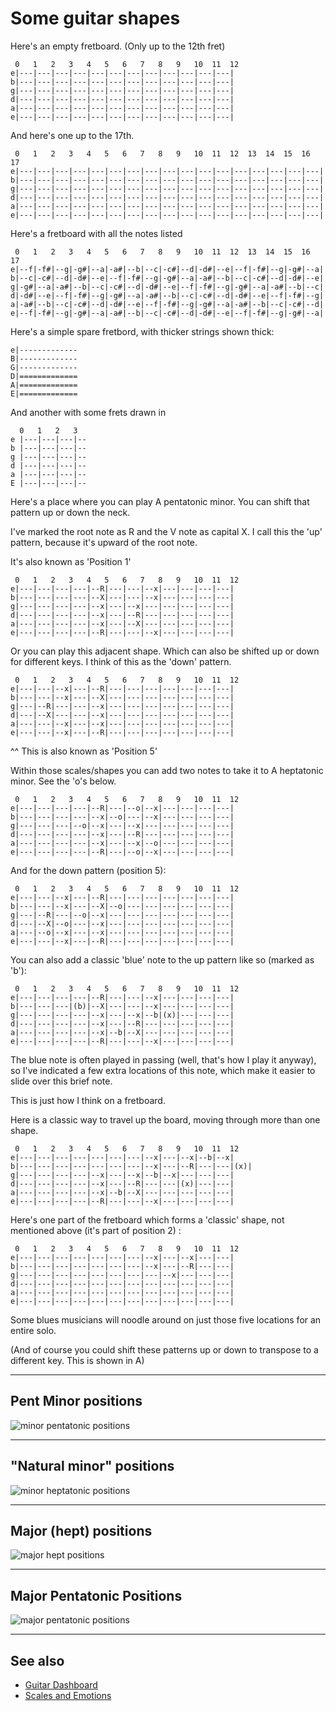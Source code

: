 ﻿# Some guitar shapes

Here's an empty fretboard. (Only up to the 12th fret)

     0   1   2   3   4   5   6   7   8   9   10  11  12
    e|---|---|---|---|---|---|---|---|---|---|---|---|
    b|---|---|---|---|---|---|---|---|---|---|---|---|
    g|---|---|---|---|---|---|---|---|---|---|---|---|
    d|---|---|---|---|---|---|---|---|---|---|---|---|
    a|---|---|---|---|---|---|---|---|---|---|---|---|
    e|---|---|---|---|---|---|---|---|---|---|---|---|

And here's one up to the 17th.

     0   1   2   3   4   5   6   7   8   9   10  11  12  13  14  15  16  17
    e|---|---|---|---|---|---|---|---|---|---|---|---|---|---|---|---|---|
    b|---|---|---|---|---|---|---|---|---|---|---|---|---|---|---|---|---|
    g|---|---|---|---|---|---|---|---|---|---|---|---|---|---|---|---|---|
    d|---|---|---|---|---|---|---|---|---|---|---|---|---|---|---|---|---|
    a|---|---|---|---|---|---|---|---|---|---|---|---|---|---|---|---|---|
    e|---|---|---|---|---|---|---|---|---|---|---|---|---|---|---|---|---|

Here's a fretboard with all the notes listed

     0   1   2   3   4   5   6   7   8   9   10  11  12  13  14  15  16  17
    e|--f|-f#|--g|-g#|--a|-a#|--b|--c|-c#|--d|-d#|--e|--f|-f#|--g|-g#|--a|
    b|--c|-c#|--d|-d#|--e|--f|-f#|--g|-g#|--a|-a#|--b|--c|-c#|--d|-d#|--e|
    g|-g#|--a|-a#|--b|--c|-c#|--d|-d#|--e|--f|-f#|--g|-g#|--a|-a#|--b|--c|
    d|-d#|--e|--f|-f#|--g|-g#|--a|-a#|--b|--c|-c#|--d|-d#|--e|--f|-f#|--g|
    a|-a#|--b|--c|-c#|--d|-d#|--e|--f|-f#|--g|-g#|--a|-a#|--b|--c|-c#|--d|
    e|--f|-f#|--g|-g#|--a|-a#|--b|--c|-c#|--d|-d#|--e|--f|-f#|--g|-g#|--a|

Here's a simple spare fretbord, with thicker strings shown thick:

    e|-------------
    B|-------------
    G|-------------
    D|=============
    A|=============
    E|=============

And another with some frets drawn in

      0   1   2   3
    e |---|---|---|--
    b |---|---|---|--
    g |---|---|---|--
    d |---|---|---|--
    a |---|---|---|--
    E |---|---|---|--

Here's a place where you can play A pentatonic minor. You can shift that pattern up or down the neck.

I've marked the root note as R and the V note as capital X. I call this the 'up' pattern, because it's upward of the root note.

It's also known as 'Position 1'

     0   1   2   3   4   5   6   7   8   9   10  11  12
    e|---|---|---|---|--R|---|---|--x|---|---|---|---|
    b|---|---|---|---|--X|---|---|--x|---|---|---|---|
    g|---|---|---|---|--x|---|--x|---|---|---|---|---|
    d|---|---|---|---|--x|---|--R|---|---|---|---|---|
    a|---|---|---|---|--x|---|--X|---|---|---|---|---|
    e|---|---|---|---|--R|---|---|--x|---|---|---|---|

Or you can play this adjacent shape. Which can also be shifted up or down for different keys.
I think of this as the 'down' pattern.

     0   1   2   3   4   5   6   7   8   9   10  11  12
    e|---|---|--x|---|--R|---|---|---|---|---|---|---|
    b|---|---|--x|---|--X|---|---|---|---|---|---|---|
    g|---|--R|---|---|--x|---|---|---|---|---|---|---|
    d|---|--X|---|---|--x|---|---|---|---|---|---|---|
    a|---|---|--x|---|--x|---|---|---|---|---|---|---|
    e|---|---|--x|---|--R|---|---|---|---|---|---|---|

^^ This is also known as 'Position 5'

Within those scales/shapes you can add two notes to take it to A heptatonic minor. See the 'o's below.

     0   1   2   3   4   5   6   7   8   9   10  11  12
    e|---|---|---|---|--R|---|--o|--x|---|---|---|---|
    b|---|---|---|---|--x|--o|---|--x|---|---|---|---|
    g|---|---|---|--o|--x|---|--x|---|---|---|---|---|
    d|---|---|---|---|--x|---|--R|---|---|---|---|---|
    a|---|---|---|---|--x|---|--x|--o|---|---|---|---|
    e|---|---|---|---|--R|---|--o|--x|---|---|---|---|

And for the down pattern  (position 5):

     0   1   2   3   4   5   6   7   8   9   10  11  12
    e|---|---|--x|---|--R|---|---|---|---|---|---|---|
    b|---|---|--x|---|--X|--o|---|---|---|---|---|---|
    g|---|--R|---|--o|--x|---|---|---|---|---|---|---|
    d|---|--X|--o|---|--x|---|---|---|---|---|---|---|
    a|---|--o|--x|---|--x|---|---|---|---|---|---|---|
    e|---|---|--x|---|--R|---|---|---|---|---|---|---|

You can also add a classic 'blue' note to the up pattern like so (marked as 'b'):

     0   1   2   3   4   5   6   7   8   9   10  11  12
    e|---|---|---|---|--R|---|---|--x|---|---|---|---|
    b|---|---|---|(b)|--X|---|---|--x|---|---|---|---|
    g|---|---|---|---|--x|---|--x|--b|(x)|---|---|---|
    d|---|---|---|---|--x|---|--R|---|---|---|---|---|
    a|---|---|---|---|--x|--b|--X|---|---|---|---|---|
    e|---|---|---|---|--R|---|---|--x|---|---|---|---|

The blue note is often played in passing (well, that's how I play it anyway), so I've indicated a few extra locations of this note, which make it easier to slide over this brief note.

This is just how I think on a fretboard.

Here is a classic way to travel up the board, moving through more than one shape.

     0   1   2   3   4   5   6   7   8   9   10  11  12
    e|---|---|---|---|---|---|---|--x|---|--x|--b|--x|
    b|---|---|---|---|---|---|---|--x|---|--R|---|---|(x)|
    g|---|---|---|---|--x|---|--x|--b|--x|---|---|---|
    d|---|---|---|---|--x|---|--R|---|---|(x)|---|---|
    a|---|---|---|---|--x|--b|--X|---|---|---|---|---|
    e|---|---|---|---|--R|---|---|--x|---|---|---|---|

Here's one part of the fretboard which forms a 'classic' shape, not mentioned above (it's part of position 2) :

     0   1   2   3   4   5   6   7   8   9   10  11  12
    e|---|---|---|---|---|---|---|--x|---|--x|---|---|
    b|---|---|---|---|---|---|---|--x|---|--R|---|---|
    g|---|---|---|---|---|---|---|---|--x|---|---|---|
    d|---|---|---|---|---|---|---|---|---|---|---|---|
    a|---|---|---|---|---|---|---|---|---|---|---|---|
    e|---|---|---|---|---|---|---|---|---|---|---|---|

Some blues musicians will noodle around on just those five locations for an entire solo.

(And of course you could shift these patterns up or down to transpose to a different key. This is shown in A)

---

## Pent Minor positions

![minor pentatonic positions](minorpentatonicpositionsG.png)

---

## "Natural minor" positions

![minor heptatonic positions](minorheptatonicpositions.png)

---

## Major (hept) positions

![major hept positions](majorheptatonicpositions.png)

---

## Major Pentatonic Positions

![major pentatonic positions](majorpentatonicpositions.png)

---

## See also

- [Guitar Dashboard](guitar_dashboard.md)
- [Scales and Emotions](scales_and_emotions.md)
